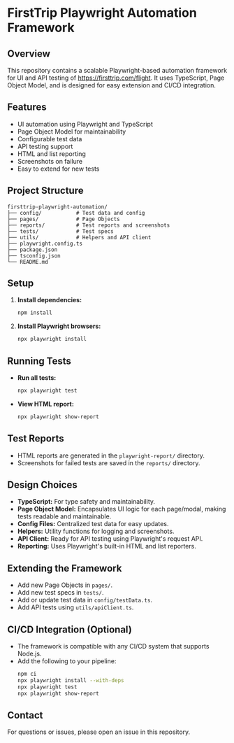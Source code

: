 # FirstTrip Playwright Automation Framework

## Overview
This repository contains a scalable Playwright-based automation framework for UI and API testing of https://firsttrip.com/flight. It uses TypeScript, Page Object Model, and is designed for easy extension and CI/CD integration.

## Features
- UI automation using Playwright and TypeScript
- Page Object Model for maintainability
- Configurable test data
- API testing support
- HTML and list reporting
- Screenshots on failure
- Easy to extend for new tests

## Project Structure
```
firsttrip-playwright-automation/
├── config/           # Test data and config
├── pages/            # Page Objects
├── reports/          # Test reports and screenshots
├── tests/            # Test specs
├── utils/            # Helpers and API client
├── playwright.config.ts
├── package.json
├── tsconfig.json
└── README.md
```

## Setup
1. **Install dependencies:**
   ```bash
   npm install
   ```
2. **Install Playwright browsers:**
   ```bash
   npx playwright install
   ```

## Running Tests
- **Run all tests:**
  ```bash
  npx playwright test
  ```
- **View HTML report:**
  ```bash
  npx playwright show-report
  ```

## Test Reports
- HTML reports are generated in the `playwright-report/` directory.
- Screenshots for failed tests are saved in the `reports/` directory.

## Design Choices
- **TypeScript:** For type safety and maintainability.
- **Page Object Model:** Encapsulates UI logic for each page/modal, making tests readable and maintainable.
- **Config Files:** Centralized test data for easy updates.
- **Helpers:** Utility functions for logging and screenshots.
- **API Client:** Ready for API testing using Playwright's request API.
- **Reporting:** Uses Playwright's built-in HTML and list reporters.

## Extending the Framework
- Add new Page Objects in `pages/`.
- Add new test specs in `tests/`.
- Add or update test data in `config/testData.ts`.
- Add API tests using `utils/apiClient.ts`.

## CI/CD Integration (Optional)
- The framework is compatible with any CI/CD system that supports Node.js.
- Add the following to your pipeline:
  ```bash
  npm ci
  npx playwright install --with-deps
  npx playwright test
  npx playwright show-report
  ```

## Contact
For questions or issues, please open an issue in this repository.
